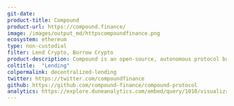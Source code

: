 ```yaml
---
git-date:
product-title: Compound
product-url: https://compound.finance/
image: /images/output_md/httpscompoundfinance.png
ecosystem: ethereum
type: non-custodial
filter: Lend Crypto, Borrow Crypto
product-description: Compound is an open-source, autonomous protocol built for developers, enable algorithmic, efficient money markets on the Ethereum.
coltitle:  "Lending"
colpermalink: decentralized-lending
twitter: https://twitter.com/compoundfinance
github: https://github.com/compound-finance/compound-protocol
analytics: https://explore.duneanalytics.com/embed/query/1010/visualization/5530?api_key=6872WaceF0racAdL0UDDZJSHY44mSQTIsQyBRe91
---
```

